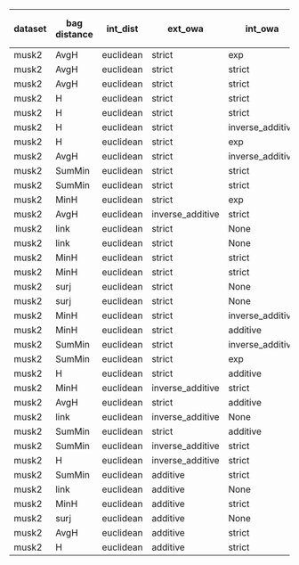 | dataset | bag distance | int_dist | ext_owa | int_owa | Accuracy | F1 | TP | TN | FP | FN | Sensitivity | False Negative Rate | False Positive Rate | Specificity | Precission | False omission rate | FDR | Negative predictive value |
|---------|--------------|----------|---------|---------|----------|----|----|----|----|----|-------------|---------------------|---------------------|-------------|------------|---------------------|-----|---------------------------|
| musk2 | AvgH | euclidean | strict | exp | 0.87 | 0.883 | 49 | 38 | 2 | 11 | 0.817 | 0.183 | 0.05 | 0.95 | 0.961 | 0.224 | 0.039 | 0.776 |
| musk2 | AvgH | euclidean | strict | strict | 0.83 | 0.844 | 46 | 37 | 3 | 14 | 0.767 | 0.233 | 0.075 | 0.925 | 0.939 | 0.275 | 0.061 | 0.725 |
| musk2 | AvgH | euclidean | strict | strict | 0.83 | 0.844 | 46 | 37 | 3 | 14 | 0.767 | 0.233 | 0.075 | 0.925 | 0.939 | 0.275 | 0.061 | 0.725 |
| musk2 | H | euclidean | strict | strict | 0.83 | 0.841 | 45 | 38 | 2 | 15 | 0.75 | 0.25 | 0.05 | 0.95 | 0.957 | 0.283 | 0.043 | 0.717 |
| musk2 | H | euclidean | strict | strict | 0.83 | 0.841 | 45 | 38 | 2 | 15 | 0.75 | 0.25 | 0.05 | 0.95 | 0.957 | 0.283 | 0.043 | 0.717 |
| musk2 | H | euclidean | strict | inverse_additive | 0.82 | 0.836 | 46 | 36 | 4 | 14 | 0.767 | 0.233 | 0.1 | 0.9 | 0.92 | 0.28 | 0.08 | 0.72 |
| musk2 | H | euclidean | strict | exp | 0.82 | 0.833 | 45 | 37 | 3 | 15 | 0.75 | 0.25 | 0.075 | 0.925 | 0.938 | 0.288 | 0.062 | 0.712 |
| musk2 | AvgH | euclidean | strict | inverse_additive | 0.81 | 0.829 | 46 | 35 | 5 | 14 | 0.767 | 0.233 | 0.125 | 0.875 | 0.902 | 0.286 | 0.098 | 0.714 |
| musk2 | SumMin | euclidean | strict | strict | 0.79 | 0.814 | 46 | 33 | 7 | 14 | 0.767 | 0.233 | 0.175 | 0.825 | 0.868 | 0.298 | 0.132 | 0.702 |
| musk2 | SumMin | euclidean | strict | strict | 0.79 | 0.814 | 46 | 33 | 7 | 14 | 0.767 | 0.233 | 0.175 | 0.825 | 0.868 | 0.298 | 0.132 | 0.702 |
| musk2 | MinH | euclidean | strict | exp | 0.79 | 0.811 | 45 | 34 | 6 | 15 | 0.75 | 0.25 | 0.15 | 0.85 | 0.882 | 0.306 | 0.118 | 0.694 |
| musk2 | AvgH | euclidean | inverse_additive | strict | 0.8 | 0.804 | 41 | 39 | 1 | 19 | 0.683 | 0.317 | 0.025 | 0.975 | 0.976 | 0.328 | 0.024 | 0.672 |
| musk2 | link | euclidean | strict | None | 0.78 | 0.8 | 44 | 34 | 6 | 16 | 0.733 | 0.267 | 0.15 | 0.85 | 0.88 | 0.32 | 0.12 | 0.68 |
| musk2 | link | euclidean | strict | None | 0.78 | 0.8 | 44 | 34 | 6 | 16 | 0.733 | 0.267 | 0.15 | 0.85 | 0.88 | 0.32 | 0.12 | 0.68 |
| musk2 | MinH | euclidean | strict | strict | 0.77 | 0.796 | 45 | 32 | 8 | 15 | 0.75 | 0.25 | 0.2 | 0.8 | 0.849 | 0.319 | 0.151 | 0.681 |
| musk2 | MinH | euclidean | strict | strict | 0.77 | 0.796 | 45 | 32 | 8 | 15 | 0.75 | 0.25 | 0.2 | 0.8 | 0.849 | 0.319 | 0.151 | 0.681 |
| musk2 | surj | euclidean | strict | None | 0.77 | 0.789 | 43 | 34 | 6 | 17 | 0.717 | 0.283 | 0.15 | 0.85 | 0.878 | 0.333 | 0.122 | 0.667 |
| musk2 | surj | euclidean | strict | None | 0.77 | 0.789 | 43 | 34 | 6 | 17 | 0.717 | 0.283 | 0.15 | 0.85 | 0.878 | 0.333 | 0.122 | 0.667 |
| musk2 | MinH | euclidean | strict | inverse_additive | 0.75 | 0.775 | 43 | 32 | 8 | 17 | 0.717 | 0.283 | 0.2 | 0.8 | 0.843 | 0.347 | 0.157 | 0.653 |
| musk2 | MinH | euclidean | strict | additive | 0.75 | 0.775 | 43 | 32 | 8 | 17 | 0.717 | 0.283 | 0.2 | 0.8 | 0.843 | 0.347 | 0.157 | 0.653 |
| musk2 | SumMin | euclidean | strict | inverse_additive | 0.72 | 0.763 | 45 | 27 | 13 | 15 | 0.75 | 0.25 | 0.325 | 0.675 | 0.776 | 0.357 | 0.224 | 0.643 |
| musk2 | SumMin | euclidean | strict | exp | 0.73 | 0.757 | 42 | 31 | 9 | 18 | 0.7 | 0.3 | 0.225 | 0.775 | 0.824 | 0.367 | 0.176 | 0.633 |
| musk2 | H | euclidean | strict | additive | 0.75 | 0.752 | 38 | 37 | 3 | 22 | 0.633 | 0.367 | 0.075 | 0.925 | 0.927 | 0.373 | 0.073 | 0.627 |
| musk2 | MinH | euclidean | inverse_additive | strict | 0.75 | 0.752 | 38 | 37 | 3 | 22 | 0.633 | 0.367 | 0.075 | 0.925 | 0.927 | 0.373 | 0.073 | 0.627 |
| musk2 | AvgH | euclidean | strict | additive | 0.74 | 0.745 | 38 | 36 | 4 | 22 | 0.633 | 0.367 | 0.1 | 0.9 | 0.905 | 0.379 | 0.095 | 0.621 |
| musk2 | link | euclidean | inverse_additive | None | 0.73 | 0.738 | 38 | 35 | 5 | 22 | 0.633 | 0.367 | 0.125 | 0.875 | 0.884 | 0.386 | 0.116 | 0.614 |
| musk2 | SumMin | euclidean | strict | additive | 0.69 | 0.735 | 43 | 26 | 14 | 17 | 0.717 | 0.283 | 0.35 | 0.65 | 0.754 | 0.395 | 0.246 | 0.605 |
| musk2 | SumMin | euclidean | inverse_additive | strict | 0.71 | 0.729 | 39 | 32 | 8 | 21 | 0.65 | 0.35 | 0.2 | 0.8 | 0.83 | 0.396 | 0.17 | 0.604 |
| musk2 | H | euclidean | inverse_additive | strict | 0.72 | 0.702 | 33 | 39 | 1 | 27 | 0.55 | 0.45 | 0.025 | 0.975 | 0.971 | 0.409 | 0.029 | 0.591 |
| musk2 | SumMin | euclidean | additive | strict | 0.65 | 0.632 | 30 | 35 | 5 | 30 | 0.5 | 0.5 | 0.125 | 0.875 | 0.857 | 0.462 | 0.143 | 0.538 |
| musk2 | link | euclidean | additive | None | 0.65 | 0.607 | 27 | 38 | 2 | 33 | 0.45 | 0.55 | 0.05 | 0.95 | 0.931 | 0.465 | 0.069 | 0.535 |
| musk2 | MinH | euclidean | additive | strict | 0.66 | 0.605 | 26 | 40 | 0 | 34 | 0.433 | 0.567 | 0.0 | 1.0 | 1.0 | 0.459 | 0.0 | 0.541 |
| musk2 | surj | euclidean | additive | None | 0.64 | 0.6 | 27 | 37 | 3 | 33 | 0.45 | 0.55 | 0.075 | 0.925 | 0.9 | 0.471 | 0.1 | 0.529 |
| musk2 | AvgH | euclidean | additive | strict | 0.63 | 0.554 | 23 | 40 | 0 | 37 | 0.383 | 0.617 | 0.0 | 1.0 | 1.0 | 0.481 | 0.0 | 0.519 |
| musk2 | H | euclidean | additive | strict | 0.6 | 0.5 | 20 | 40 | 0 | 40 | 0.333 | 0.667 | 0.0 | 1.0 | 1.0 | 0.5 | 0.0 | 0.5 |
